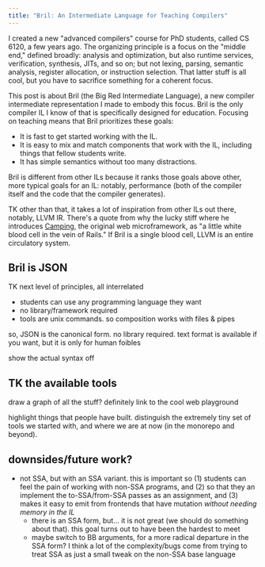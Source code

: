 ```yaml
---
title: "Bril: An Intermediate Language for Teaching Compilers"
---
```

I created a new "advanced compilers" course for PhD students, called CS 6120, a few years ago.
The organizing principle is a focus on the "middle end," defined broadly:
analysis and optimization, but also runtime services, verification, synthesis, JITs, and so on;
but not lexing, parsing, semantic analysis, register allocation, or instruction selection.
That latter stuff is all cool, but you have to sacrifice something for a coherent focus.

This post is about Bril (the Big Red Intermediate Language), a new compiler intermediate representation I made to embody this focus.
Bril is the only compiler IL I know of that is specifically designed for education.
Focusing on teaching means that Bril prioritizes these goals:

* It is fast to get started working with the IL.
* It is easy to mix and match components that work with the IL, including things that fellow students write.
* It has simple semantics without too many distractions.

Bril is different from other ILs because it ranks those goals above other, more typical goals for an IL:
notably, performance (both of the compiler itself and the code that the compiler generates).

TK other than that, it takes a lot of inspiration from other ILs out there, notably, LLVM IR.
There's a quote from why the lucky stiff where he introduces [Camping][], the original web microframework, as "a little white blood cell in the vein of Rails."
If Bril is a single blood cell, LLVM is an entire circulatory system.

[camping]: https://camping.github.io/camping.io/

## Bril is JSON

TK next level of principles, all interrelated

* students can use any programming language they want
* no library/framework required
* tools are unix commands. so composition works with files & pipes

so, JSON is the canonical form. no library required.
text format is available if you want, but it is only for human foibles

show the actual syntax off

## TK the available tools

draw a graph of all the stuff?
definitely link to the cool web playground

highlight things that people have built. distinguish the extremely tiny set of tools we started with, and where we are at now (in the monorepo and beyond).

## downsides/future work?

* not SSA, but with an SSA variant. this is important so (1) students can feel the pain of working with non-SSA programs, and (2) so that they an implement the to-SSA/from-SSA passes as an assignment, and (3) makes it easy to emit from frontends that have mutation *without needing memory in the IL*
    * there is an SSA form, but... it is not great (we should do something about that). this goal turns out to have been the hardest to meet
    * maybe switch to BB arguments, for a more radical departure in the SSA form? I think a lot of the complexity/bugs come from trying to treat SSA as just a small tweak on the non-SSA base language
